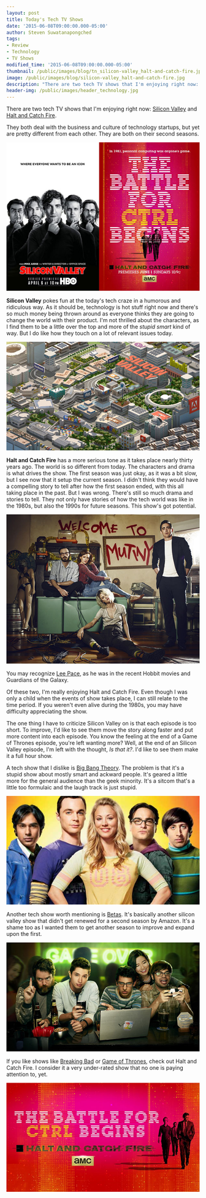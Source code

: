 ```yaml
---
layout: post
title: Today's Tech TV Shows
date: '2015-06-08T09:00:00.000-05:00'
author: Steven Suwatanapongched
tags:
- Review
- Technology
- TV Shows
modified_time: '2015-06-08T09:00:00.000-05:00'
thumbnail: /public/images/blog/tn_silicon-valley_halt-and-catch-fire.jpg
image: /public/images/blog/silicon-valley_halt-and-catch-fire.jpg
description: "There are two tech TV shows that I'm enjoying right now: Silicon Valley and Halt and Catch Fire."
header-img: /public/images/header_technology.jpg
---
```


There are two tech TV shows that I'm enjoying right now: [Silicon Valley](http://www.imdb.com/title/tt2575988/) and [Halt and Catch Fire](http://www.imdb.com/title/tt2543312/).

They both deal with the business and culture of technology startups, but yet are pretty different from each other. They are both on their second seasons.

![Silicon Valley and Halt and Catch Fire Posters](/public/images/blog/silicon-valley_halt-and-catch-fire.jpg)

<b>Silicon Valley</b> pokes fun at the today's tech craze in a humorous and ridiculous way. As it should be, technology is hot stuff right now and there's so much money being thrown around as everyone thinks they are going to change the world with their product. I'm not thrilled about the characters, as I find them to be a little over the top and more of the <i>stupid smart</i> kind of way. But I do like how they touch on a lot of relevant issues today.

![Silicon Valley](/public/images/blog/silicon_valley_show.jpg)

<b>Halt and Catch Fire</b> has a more serious tone as it takes place nearly thirty years ago. The world is so different from today. The characters and drama is what drives the show. The first season was just okay, as it was a bit slow, but I see now that it setup the current season. I didn't think they would have a compelling story to tell after how the first season ended, with this all taking place in the past. But I was wrong. There's still so much drama and stories to tell. They not only have stories of how the tech world was like in the 1980s, but also the 1990s for future seasons. This show's got potential.

![Halt and Catch Fire main characters](/public/images/blog/halt-and-catch-fire_group.jpg)

You may recognize [Lee Pace](http://www.imdb.com/name/nm1195855/), as he was in the recent Hobbit movies and Guardians of the Galaxy.

Of these two, I'm really enjoying Halt and Catch Fire. Even though I was only a child when the events of show takes place, I can still relate to the time period. If you weren't even alive during the 1980s, you may have difficulty appreciating the show.

The one thing I have to criticize Silicon Valley on is that each episode is too short.  To improve, I'd like to see them move the story along faster and put more content into each episode. You know the feeling at the end of a Game of Thrones episode, you're left wanting more? Well, at the end of an Silicon Valley episode, I'm left with the thought, <i>Is that it?</i>. I'd like to see them make it a full hour show.

A tech show that I dislike is [Big Bang Theory](http://www.imdb.com/title/tt0898266/). The problem is that it's a stupid show about mostly smart and ackward people. It's geared a little more for the general audience than the geek minority. It's a sitcom that's a little too formulaic and the laugh track is just stupid.

![Big Bang Theory](/public/images/blog/big-bang-theory.jpg)

Another tech show worth mentioning is [Betas](http://www.imdb.com/title/tt3012184/). It's basically another silicon valley show that didn't get renewed for a second season by Amazon. It's a shame too as I wanted them to get another season to improve and expand upon the first.

![Betas](/public/images/blog/betas.jpg)

If you like shows like [Breaking Bad](http://www.imdb.com/title/tt0903747/) or [Game of Thrones](http://www.imdb.com/title/tt0944947/), check out Halt and Catch Fire. I consider it a very under-rated show that no one is paying attention to, yet.

![Halt and Catch Fire](/public/images/blog/halt-and-catch-fire_season_2.jpg)
